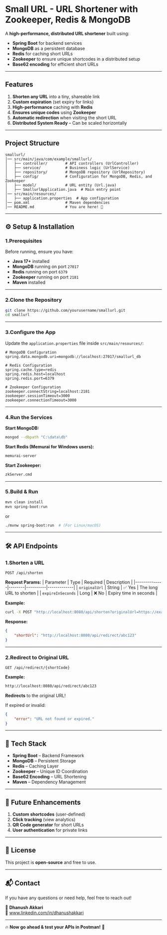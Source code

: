 # Small URL - URL Shortener with Zookeeper, Redis & MongoDB

A **high-performance, distributed URL shortener** built using:
- **Spring Boot** for backend services
- **MongoDB** as a persistent database
- **Redis** for caching short URLs
- **Zookeeper** to ensure unique shortcodes in a distributed setup
- **Base62 encoding** for efficient short URLs

---

##  Features
1. **Shorten any URL** into a tiny, shareable link  
2. **Custom expiration** (set expiry for links)  
3. **High-performance** caching with **Redis**  
4. **Ensures unique codes** using **Zookeeper**  
5. **Automatic redirection** when visiting the short URL  
6. **Distributed System Ready** – Can be scaled horizontally  

---

##  Project Structure
```
smallurl/
│── src/main/java/com/example/smallurl/
│   ├── controller/        # API controllers (UrlController)
│   ├── service/           # Business logic (UrlService)
│   ├── repository/        # MongoDB repository (UrlRepository)
│   ├── config/            # Configuration for MongoDB, Redis, and Zookeeper
│   ├── model/             # URL entity (Url.java)
│   ├── SmallurlApplication.java  # Main entry point
│── src/main/resources/
│   ├── application.properties  # App configuration
│── pom.xml                # Maven dependencies
│── README.md              # You are here! 📌
```

---

## ⚙️ Setup & Installation

### 1️.Prerequisites
Before running, ensure you have:
- **Java 17+** installed
- **MongoDB** running on port `27017`
- **Redis** running on port `6379`
- **Zookeeper** running on port `2181`
- **Maven** installed

---

### 2️.Clone the Repository
```sh
git clone https://github.com/yourusername/smallurl.git
cd smallurl
```

---

### 3️.Configure the App
Update the `application.properties` file inside `src/main/resources/`:

```properties
# MongoDB Configuration
spring.data.mongodb.uri=mongodb://localhost:27017/smallurl_db

# Redis Configuration
spring.cache.type=redis
spring.redis.host=localhost
spring.redis.port=6379

# Zookeeper Configuration
zookeeper.connectString=localhost:2181
zookeeper.sessionTimeout=3000
zookeeper.connectionTimeout=3000
```

---

### 4️.Run the Services
**Start MongoDB:**
```sh
mongod --dbpath "C:\data\db"
```

**Start Redis (Memurai for Windows users):**
```sh
memurai-server
```

**Start Zookeeper:**
```sh
zkServer.cmd
```

---

### 5️.Build & Run
```sh
mvn clean install
mvn spring-boot:run
```
or
```sh
./mvnw spring-boot:run  # (For Linux/macOS)
```

---

## 🛠️ API Endpoints

### 1️.Shorten a URL
```http
POST /api/shorten
```
**Request Params:**
| Parameter     | Type   | Required | Description |
|--------------|--------|----------|-------------|
| `originalUrl` | String | ✅ Yes | The long URL to shorten |
| `expireInSeconds` | Long | ❌ No | Expiry time in seconds |

**Example:**
```sh
curl -X POST "http://localhost:8080/api/shorten?originalUrl=https://example.com&expireInSeconds=3600"
```
**Response:**
```json
{
    "shortUrl": "http://localhost:8080/api/redirect/abc123"
}
```

---

### 2️.Redirect to Original URL
```http
GET /api/redirect/{shortCode}
```
**Example:**  
```sh
http://localhost:8080/api/redirect/abc123
```
 **Redirects** to the original URL!

If expired or invalid:
```json
{
    "error": "URL not found or expired."
}
```

---

## 📜 Tech Stack
- **Spring Boot** – Backend Framework
- **MongoDB** – Persistent Storage
- **Redis** – Caching Layer
- **Zookeeper** – Unique ID Coordination
- **Base62 Encoding** – URL Shortening
- **Maven** – Dependency Management

---

## 📌 Future Enhancements
1. **Custom shortcodes** (user-defined)  
2. **Click tracking** (view analytics)  
3. **QR Code generator** for short URLs  
4. **User authentication** for private links  

---

## 📝 License
This project is **open-source** and free to use.

---

## 📬 Contact
If you have any questions or need help, feel free to reach out!  

👤 **Dhanush Akkari**  
🔗 www.linkedin.com/in/dhanushakkari

---

🔥 **Now go ahead & test your APIs in Postman!** 🚀

